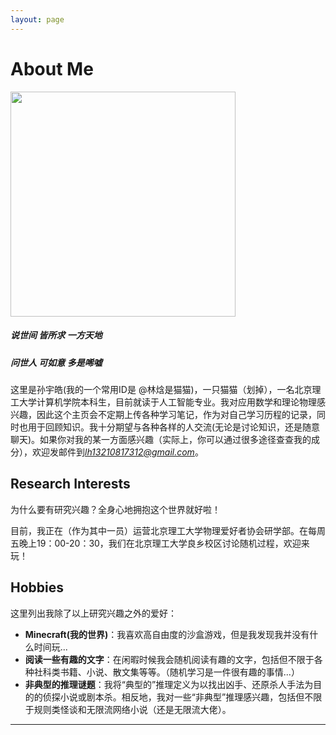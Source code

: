 ```yaml
---
layout: page
---
```


# About Me

<img src="https://zeroovector.github.io/images/sunyuhao.jpg" class="floatpic" width="360" height="360">


##### 说世间 皆所求 一方天地
##### 问世人 可如意 多是唏嘘


这里是孙宇皓(我的一个常用ID是 @林焓是猫猫)，一只猫猫（划掉），一名北京理工大学计算机学院本科生，目前就读于人工智能专业。我对应用数学和理论物理感兴趣，因此这个主页会不定期上传各种学习笔记，作为对自己学习历程的记录，同时也用于回顾知识。我十分期望与各种各样的人交流(无论是讨论知识，还是随意聊天)。如果你对我的某一方面感兴趣（实际上，你可以通过很多途径查查我的成分），欢迎发邮件到*lh13210817312@gmail.com*。




## Research Interests


<!-- 我认为我最重要的追求是“更多、更深刻地理解世界”（换言之，我希望我能明明白白地活着）。因此，相比于进行工程项目，我更希望探究科学问题。目前我的学习和研究兴趣主要集中在：

- **理论物理**：理论物理借助于数学语言(因为数学语言可以较为精确地表述逻辑)对世界进行建模，并期待模型可以解释实验中观测到的主要现象，且能在一定程度上对新现象做出预测。我基本完成了本科四大力学的学习，目前正在学习梁灿彬《微分几何和广义相对论》。
- **基于扩散的生成模型**：这个领域背后隐藏了丰富的数学、物理知识，我期待挖掘它和理论物理之间的关联（实际上我现在正在做这件事）。
- **AI for Science**：科学的许多进步来源于新工具的出现。我们期待强大的AI工具可以帮助我们解决化学、生物学、社会科学等研究复杂系统的学科(我的意思是，这些学科研究的对象远比物理学复杂)中的关键问题。 -->

为什么要有研究兴趣？全身心地拥抱这个世界就好啦！


目前，我正在（作为其中一员）运营北京理工大学物理爱好者协会研学部。在每周五晚上19：00-20：30，我们在北京理工大学良乡校区讨论随机过程，欢迎来玩！



## Hobbies

这里列出我除了以上研究兴趣之外的爱好：

- **Minecraft(我的世界)**：我喜欢高自由度的沙盒游戏，但是我发现我并没有什么时间玩...
- **阅读一些有趣的文字**：在闲暇时候我会随机阅读有趣的文字，包括但不限于各种社科类书籍、小说、散文集等等。（随机学习是一件很有趣的事情...）
- **非典型的推理谜题**：我将“典型的”推理定义为以找出凶手、还原杀人手法为目的的侦探小说或剧本杀。相反地，我对一些“非典型”推理感兴趣，包括但不限于规则类怪谈和无限流网络小说（还是无限流大佬）。



---



